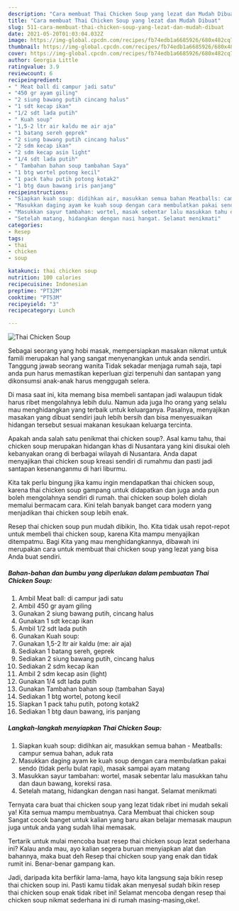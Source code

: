 ```yaml
---
description: "Cara membuat Thai Chicken Soup yang lezat dan Mudah Dibuat"
title: "Cara membuat Thai Chicken Soup yang lezat dan Mudah Dibuat"
slug: 511-cara-membuat-thai-chicken-soup-yang-lezat-dan-mudah-dibuat
date: 2021-05-20T01:03:04.032Z
image: https://img-global.cpcdn.com/recipes/fb74edb1a6685926/680x482cq70/thai-chicken-soup-foto-resep-utama.jpg
thumbnail: https://img-global.cpcdn.com/recipes/fb74edb1a6685926/680x482cq70/thai-chicken-soup-foto-resep-utama.jpg
cover: https://img-global.cpcdn.com/recipes/fb74edb1a6685926/680x482cq70/thai-chicken-soup-foto-resep-utama.jpg
author: Georgia Little
ratingvalue: 3.9
reviewcount: 6
recipeingredient:
- " Meat ball di campur jadi satu"
- "450 gr ayam giling"
- "2 siung bawang putih cincang halus"
- "1 sdt kecap ikan"
- "1/2 sdt lada putih"
- " Kuah soup"
- "1,5-2 ltr air kaldu me air aja"
- "1 batang sereh geprek"
- "2 siung bawang putih cincang halus"
- "2 sdm kecap ikan"
- "2 sdm kecap asin light"
- "1/4 sdt lada putih"
- " Tambahan bahan soup tambahan Saya"
- "1 btg wortel potong kecil"
- "1 pack tahu putih potong kotak2"
- "1 btg daun bawang iris panjang"
recipeinstructions:
- "Siapkan kuah soup: didihkan air, masukkan semua bahan Meatballs: campur semua bahan, aduk rata"
- "Masukkan daging ayam ke kuah soup dengan cara membulatkan pakai sendo (tidak perlu bulat rapi), masak sampai ayam matang"
- "Masukkan sayur tambahan: wortel, masak sebentar lalu masukkan tahu dan daun bawang, koreksi rasa."
- "Setelah matang, hidangkan dengan nasi hangat. Selamat menikmati"
categories:
- Resep
tags:
- thai
- chicken
- soup

katakunci: thai chicken soup 
nutrition: 100 calories
recipecuisine: Indonesian
preptime: "PT32M"
cooktime: "PT53M"
recipeyield: "3"
recipecategory: Lunch

---
```



![Thai Chicken Soup](https://img-global.cpcdn.com/recipes/fb74edb1a6685926/680x482cq70/thai-chicken-soup-foto-resep-utama.jpg)

Sebagai seorang yang hobi masak, mempersiapkan masakan nikmat untuk famili merupakan hal yang sangat menyenangkan untuk anda sendiri. Tanggung jawab seorang  wanita Tidak sekadar menjaga rumah saja, tapi anda pun harus memastikan keperluan gizi terpenuhi dan santapan yang dikonsumsi anak-anak harus menggugah selera.

Di masa  saat ini, kita memang bisa membeli santapan jadi walaupun tidak harus ribet mengolahnya lebih dulu. Namun ada juga lho orang yang selalu mau menghidangkan yang terbaik untuk keluarganya. Pasalnya, menyajikan masakan yang dibuat sendiri jauh lebih bersih dan bisa menyesuaikan hidangan tersebut sesuai makanan kesukaan keluarga tercinta. 



Apakah anda salah satu penikmat thai chicken soup?. Asal kamu tahu, thai chicken soup merupakan hidangan khas di Nusantara yang kini disukai oleh kebanyakan orang di berbagai wilayah di Nusantara. Anda dapat menyajikan thai chicken soup kreasi sendiri di rumahmu dan pasti jadi santapan kesenanganmu di hari liburmu.

Kita tak perlu bingung jika kamu ingin mendapatkan thai chicken soup, karena thai chicken soup gampang untuk didapatkan dan juga anda pun boleh mengolahnya sendiri di rumah. thai chicken soup boleh diolah memalui bermacam cara. Kini telah banyak banget cara modern yang menjadikan thai chicken soup lebih enak.

Resep thai chicken soup pun mudah dibikin, lho. Kita tidak usah repot-repot untuk membeli thai chicken soup, karena Kita mampu menyajikan ditempatmu. Bagi Kita yang mau menghidangkannya, dibawah ini merupakan cara untuk membuat thai chicken soup yang lezat yang bisa Anda buat sendiri.

<!--inarticleads1-->

##### Bahan-bahan dan bumbu yang diperlukan dalam pembuatan Thai Chicken Soup:

1. Ambil  Meat ball: di campur jadi satu
1. Ambil 450 gr ayam giling
1. Gunakan 2 siung bawang putih, cincang halus
1. Gunakan 1 sdt kecap ikan
1. Ambil 1/2 sdt lada putih
1. Gunakan  Kuah soup:
1. Gunakan 1,5-2 ltr air kaldu (me: air aja)
1. Sediakan 1 batang sereh, geprek
1. Sediakan 2 siung bawang putih, cincang halus
1. Sediakan 2 sdm kecap ikan
1. Ambil 2 sdm kecap asin (light)
1. Gunakan 1/4 sdt lada putih
1. Gunakan  Tambahan bahan soup (tambahan Saya)
1. Sediakan 1 btg wortel, potong kecil
1. Siapkan 1 pack tahu putih, potong kotak2
1. Sediakan 1 btg daun bawang, iris panjang




<!--inarticleads2-->

##### Langkah-langkah menyiapkan Thai Chicken Soup:

1. Siapkan kuah soup: didihkan air, masukkan semua bahan - Meatballs: campur semua bahan, aduk rata
1. Masukkan daging ayam ke kuah soup dengan cara membulatkan pakai sendo (tidak perlu bulat rapi), masak sampai ayam matang
1. Masukkan sayur tambahan: wortel, masak sebentar lalu masukkan tahu dan daun bawang, koreksi rasa.
1. Setelah matang, hidangkan dengan nasi hangat. Selamat menikmati




Ternyata cara buat thai chicken soup yang lezat tidak ribet ini mudah sekali ya! Kita semua mampu membuatnya. Cara Membuat thai chicken soup Sangat cocok banget untuk kalian yang baru akan belajar memasak maupun juga untuk anda yang sudah lihai memasak.

Tertarik untuk mulai mencoba buat resep thai chicken soup lezat sederhana ini? Kalau anda mau, ayo kalian segera buruan menyiapkan alat dan bahannya, maka buat deh Resep thai chicken soup yang enak dan tidak rumit ini. Benar-benar gampang kan. 

Jadi, daripada kita berfikir lama-lama, hayo kita langsung saja bikin resep thai chicken soup ini. Pasti kamu tiidak akan menyesal sudah bikin resep thai chicken soup enak tidak ribet ini! Selamat mencoba dengan resep thai chicken soup nikmat sederhana ini di rumah masing-masing,oke!.

